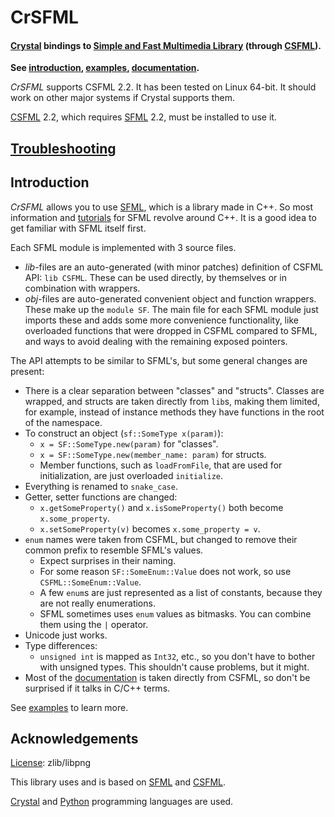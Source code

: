 CrSFML
======
#### [Crystal][] bindings to [Simple and Fast Multimedia Library][sfml] (through [CSFML][]).

**See [introduction](#introduction), [examples](examples), [documentation][].**

*CrSFML* supports CSFML 2.2. It has been tested on Linux 64-bit. It should work on other major systems if Crystal supports them.

[CSFML][] 2.2, which requires [SFML][] 2.2, must be installed to use it.


[Troubleshooting][]
-------------------


Introduction
------------

*CrSFML* allows you to use [SFML][], which is a library made in C++. So most information and [tutorials][sfml-tutorials] for SFML revolve around C++. It is a good idea to get familiar with SFML itself first.

Each SFML module is implemented with 3 source files.

- *lib*-files are an auto-generated (with minor patches) definition of CSFML API: `lib CSFML`. These can be used directly, by themselves or in combination
with wrappers.
- *obj*-files are auto-generated convenient object and function wrappers. These make up the `module SF`. The main file for each SFML module just imports these and adds some more convenience functionality, like overloaded functions that were dropped in CSFML compared to SFML, and ways to avoid dealing with the remaining exposed pointers.

The API attempts to be similar to SFML's, but some general changes are present:

- There is a clear separation between "classes" and "structs". Classes are wrapped, and structs are taken directly from `lib`s, making them limited, for example, instead of instance methods they have functions in the root of the namespace.
- To construct an object (`sf::SomeType x(param)`):
    - `x = SF::SomeType.new(param)` for "classes".
    - `x = SF::SomeType.new(member_name: param)` for structs.
    - Member functions, such as `loadFromFile`, that are used for initialization, are just overloaded `initialize`.
- Everything is renamed to `snake_case`.
- Getter, setter functions are changed:
    - `x.getSomeProperty()` and `x.isSomeProperty()` both become `x.some_property`.
    - `x.setSomeProperty(v)` becomes `x.some_property = v`.
- `enum` names were taken from CSFML, but changed to remove their common prefix to resemble SFML's values.
    - Expect surprises in their naming.
    - For some reason `SF::SomeEnum::Value` does not work, so use `CSFML::SomeEnum::Value`.
    - A few `enum`s are just represented as a list of constants, because they are not really enumerations.
    - SFML sometimes uses `enum` values as bitmasks. You can combine them using the `|` operator.
- Unicode just works.
- Type differences:
    - `unsigned int` is mapped as `Int32`, etc., so you don't have to bother with unsigned types. This shouldn't cause problems, but it might.
- Most of the [documentation][] is taken directly from CSFML, so don't be surprised if it talks in C/C++ terms.

See [examples](examples) to learn more.


Acknowledgements
----------------

[License](LICENSE): zlib/libpng

This library uses and is based on [SFML][] and [CSFML][].

[Crystal][] and [Python][] programming languages are used.


[documentation]: http://blaxpirit.github.io/crsfml/
[troubleshooting]: https://github.com/BlaXpirit/crsfml/wiki/Troubleshooting
[sfml]: http://www.sfml-dev.org/ "Simple and Fast Multimedia Library"
[csfml]: http://www.sfml-dev.org/download/csfml/
[sfml-tutorials]: http://www.sfml-dev.org/tutorials/
[crystal]: http://crystal-lang.org/
[python]: http://python.org/
